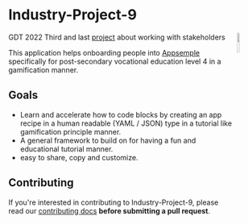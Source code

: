 # Industry-Project-9
GDT 2022 Third and last [project](https://github.com/Extiriority/Industry-Project-9) about working with stakeholders
<img align="right" src="https://i.imgur.com/z63oDhM.png" width=10%/>

This application helps onboarding people into [Appsemple](https://appsemble.com/en/) specifically for post-secondary vocational education level 4 in a gamification manner.

## Goals

* Learn and accelerate how to code blocks by creating an app recipe in a human readable (YAML / JSON) type in a tutorial like gamification principle manner.
* A general framework to build on for having a fun and educational tutorial manner.
* easy to share, copy and customize.

## Contributing

If you're interested in contributing to Industry-Project-9, please read our [contributing docs](https://github.com/Extiriority/Industry-Project-9/blob/main/CONTRIBUTING.md) **before submitting a pull request**.
